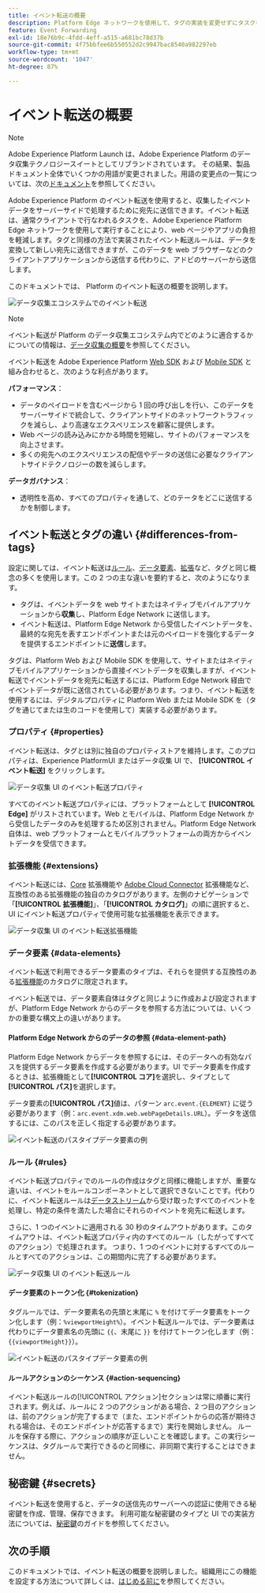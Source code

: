 ```yaml
---
title: イベント転送の概要
description: Platform Edge ネットワークを使用して、タグの実装を変更せずにタスクを実行できる、Adobe Experience Platform のイベント転送について説明します。
feature: Event Forwarding
exl-id: 18e76b9c-4fdd-4eff-a515-a681bc78d37b
source-git-commit: 4f75bbfee6b550552d2c9947bac8540a982297eb
workflow-type: tm+mt
source-wordcount: '1047'
ht-degree: 87%

---
```


# イベント転送の概要

>[!NOTE]
>
>Adobe Experience Platform Launch は、Adobe Experience Platform のデータ収集テクノロジースイートとしてリブランドされています。 その結果、製品ドキュメント全体でいくつかの用語が変更されました。用語の変更点の一覧については、次の[ドキュメント](../../term-updates.md)を参照してください。

Adobe Experience Platform のイベント転送を使用すると、収集したイベントデータをサーバーサイドで処理するために宛先に送信できます。イベント転送は、通常クライアントで行なわれるタスクを、Adobe Experience Platform Edge ネットワークを使用して実行することにより、web ページやアプリの負担を軽減します。タグと同様の方法で実装されたイベント転送ルールは、データを変換して新しい宛先に送信できますが、このデータを web ブラウザーなどのクライアントアプリケーションから送信する代わりに、アドビのサーバーから送信します。

このドキュメントでは、 Platform のイベント転送の概要を説明します。

![データ収集エコシステムでのイベント転送](../../../collection/images/home/event-forwarding.png)

>[!NOTE]
>
>イベント転送が Platform のデータ収集エコシステム内でどのように適合するかについての情報は、[データ収集の概要](../../../collection/home.md)を参照してください。

イベント転送を Adobe Experience Platform [Web SDK](../../../edge/home.md) および [Mobile SDK](https://experienceleague.adobe.com/docs/platform-learn/data-collection/mobile-sdk/overview.html?lang=ja) と組み合わせると、次のような利点があります。

**パフォーマンス**：

* データのペイロードを含むページから 1 回の呼び出しを行い、このデータをサーバーサイドで統合して、クライアントサイドのネットワークトラフィックを減らし、より高速なエクスペリエンスを顧客に提供します。
* Web ページの読み込みにかかる時間を短縮し、サイトのパフォーマンスを向上させます。
* 多くの宛先へのエクスペリエンスの配信やデータの送信に必要なクライアントサイドテクノロジーの数を減らします。

**データガバナンス**：

* 透明性を高め、すべてのプロパティを通して、どのテータをどこに送信するかを制御します。

## イベント転送とタグの違い {#differences-from-tags}

設定に関しては、イベント転送は[ルール](../managing-resources/rules.md)、[データ要素](../managing-resources/data-elements.md)、[拡張](../managing-resources/extensions/overview.md)など、タグと同じ概念の多くを使用します。この 2 つの主な違いを要約すると、次のようになります。

* タグは、イベントデータを web サイトまたはネイティブモバイルアプリケーションから&#x200B;**収集**&#x200B;し、Platform Edge Network に送信します。
* イベント転送は、Platform Edge Network から受信したイベントデータを、最終的な宛先を表すエンドポイントまたは元のペイロードを強化するデータを提供するエンドポイントに&#x200B;**送信**&#x200B;します。

タグは、Platform Web および Mobile SDK を使用して、サイトまたはネイティブモバイルアプリケーションから直接イベントデータを収集しますが、イベント転送でイベントデータを宛先に転送するには、Platform Edge Network 経由でイベントデータが既に送信されている必要があります。つまり、イベント転送を使用するには、デジタルプロパティに Platform Web または Mobile SDK を（タグを通じてまたは生のコードを使用して）実装する必要があります。

### プロパティ {#properties}

イベント転送は、タグとは別に独自のプロパティストアを維持します。このプロパティは、Experience PlatformUI またはデータ収集 UI で、 **[!UICONTROL イベント転送]** をクリックします。

![データ収集 UI のイベント転送プロパティ](../../images/ui/event-forwarding/overview/properties.png)

すべてのイベント転送プロパティには、プラットフォームとして **[!UICONTROL Edge]** がリストされています。Web とモバイルは、Platform Edge Network から受信したデータのみを処理するため区別されません。Platform Edge Network 自体は、web プラットフォームとモバイルプラットフォームの両方からイベントデータを受信できます。

### 拡張機能 {#extensions}

イベント転送には、[Core](../../extensions/server/core/overview.md) 拡張機能や [Adobe Cloud Connector](../../extensions/server/cloud-connector/overview.md) 拡張機能など、互換性のある拡張機能の独自のカタログがあります。左側のナビゲーションで「**[!UICONTROL 拡張機能]**」、「**[!UICONTROL カタログ]**」の順に選択すると、UI にイベント転送プロパティで使用可能な拡張機能を表示できます。

![データ収集 UI のイベント転送拡張機能](../../images/ui/event-forwarding/overview/extensions.png)

### データ要素 {#data-elements}

イベント転送で利用できるデータ要素のタイプは、それらを提供する互換性のある[拡張機能](#extensions)のカタログに限定されます。

イベント転送では、データ要素自体はタグと同じように作成および設定されますが、Platform Edge Network からのデータを参照する方法については、いくつかの重要な構文上の違いがあります。

#### Platform Edge Network からのデータの参照 {#data-element-path}

Platform Edge Network からデータを参照するには、そのデータへの有効なパスを提供するデータ要素を作成する必要があります。UI でデータ要素を作成するときは、拡張機能として&#x200B;**[!UICONTROL コア]**&#x200B;を選択し、タイプとして&#x200B;**[!UICONTROL パス]**&#x200B;を選択します。

データ要素の&#x200B;**[!UICONTROL パス]**&#x200B;値は、パターン `arc.event.{ELEMENT}` に従う必要があります（例：`arc.event.xdm.web.webPageDetails.URL`）。データを送信するには、このパスを正しく指定する必要があります。

![イベント転送のパスタイプデータ要素の例](../../images/ui/event-forwarding/overview/data-reference.png)

### ルール {#rules}

イベント転送プロパティでのルールの作成はタグと同様に機能しますが、重要な違いは、イベントをルールコンポーネントとして選択できないことです。代わりに、イベント転送ルールは[データストリーム](../../../edge/datastreams/overview.md)から受け取ったすべてのイベントを処理し、特定の条件を満たした場合にそれらのイベントを宛先に転送します。

さらに、1 つのイベントに適用される 30 秒のタイムアウトがあります。このタイムアウトは、イベント転送プロパティ内のすべてのルール（したがってすべてのアクション）で処理されます。 つまり、1 つのイベントに対するすべてのルールとすべてのアクションは、この期間内に完了する必要があります。

![データ収集 UI のイベント転送ルール](../../images/ui/event-forwarding/overview/rules.png)

#### データ要素のトークン化 {#tokenization}

タグルールでは、データ要素名の先頭と末尾に `%` を付けてデータ要素をトークン化します（例：`%viewportHeight%`）。イベント転送ルールでは、データ要素は代わりにデータ要素名の先頭に `{{`、末尾に `}}` を付けてトークン化します（例：`{{viewportHeight}}`）。

![イベント転送のパスタイプデータ要素の例](../../images/ui/event-forwarding/overview/tokenization.png)

#### ルールアクションのシーケンス {#action-sequencing}

イベント転送ルールの[!UICONTROL アクション]セクションは常に順番に実行されます。例えば、ルールに 2 つのアクションがある場合、2 つ目のアクションは、前のアクションが完了するまで（また、エンドポイントからの応答が期待される場合は、そのエンドポイントが応答するまで）実行を開始しません。 ルールを保存する際に、アクションの順序が正しいことを確認します。この実行シーケンスは、タグルールで実行できるのと同様に、非同期で実行することはできません。

## 秘密鍵 {#secrets}

イベント転送を使用すると、データの送信先のサーバーへの認証に使用できる秘密鍵を作成、管理、保存できます。 利用可能な秘密鍵のタイプと UI での実装方法については、[秘密鍵](./secrets.md)のガイドを参照してください。

## 次の手順

このドキュメントでは、イベント転送の概要を説明しました。組織用にこの機能を設定する方法について詳しくは、[はじめる前に](./getting-started.md)を参照してください。
